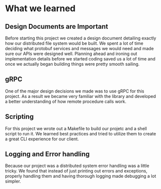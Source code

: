# What we learned

## Design Documents are Important

Before starting this project we created a design document detailing exactly how our distributed file system would be built. We spent a lot of time deciding what protobuf services and messages we would need and made sure our APIs were designed well. Planning ahead and ironing out implementation details before we started coding saved us a lot of time and once we actually began building things were pretty smooth sailing.

## gRPC

One of the major design decisions we made was to use gRPC for this project. As a result we became very familiar with the library and developed a better understanding of how remote procedure calls work.

## Scripting

For this project we wrote out a Makefile to build our projetc and a shell script to run it. We learned best practices and tried to utilize them to create a great CLI experience for our client. 

## Logging and Error handling

Because our project was a distributed system error handling was a little tricky. We found that instead of just printing out errors and exceptions, properly handling them and having thorough logging made debugging a lot simpler.
